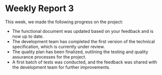 <h1>Weekly Report 3</h1>

This week, we made the following progress on the project:

- The functional document was updated based on your feedback and is now up to date.
- The development team has completed the first version of the technical specification, which is currently under review.
- The quality plan has been finalized, outlining the testing and quality assurance processes for the project.
- A first batch of tests was conducted, and the feedback was shared with the development team for further improvements.
